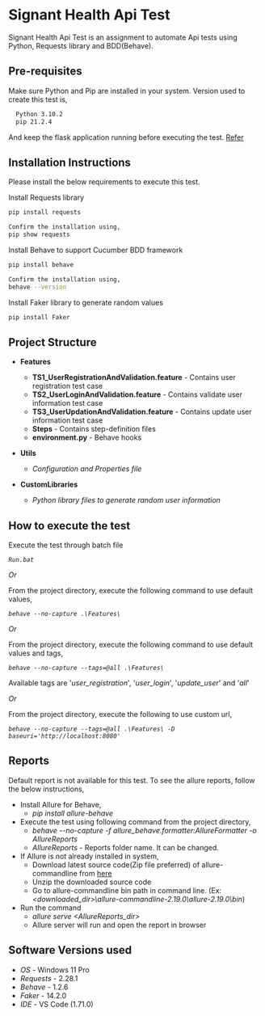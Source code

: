 # Signant Health Api Test
Signant Health Api Test is an assignment to automate Api tests using Python, Requests library and BDD(Behave).

## Pre-requisites
Make sure Python and Pip are installed in your system.
Version used to create this test is,
```bash
  Python 3.10.2
  pip 21.2.4
```
And keep the flask application running before executing the test. [Refer](https://github.com/sh-rdtaci/Flasky)
## Installation Instructions
Please install the below requirements to execute this test.

Install Requests library
```bash
pip install requests

Confirm the installation using,
pip show requests
```
Install Behave to support Cucumber BDD framework
```bash
pip install behave

Confirm the installation using, 
behave --version
```
Install Faker library to generate random values
```bash
pip install Faker
```

## Project Structure
* **Features**
  * **TS1_UserRegistrationAndValidation.feature** - Contains user registration test case
  * **TS2_UserLoginAndValidation.feature** - Contains validate user information test case
  * **TS3_UserUpdationAndValidation.feature** - Contains update user information test case
  * **Steps** - Contains step-definition files
  * **environment.py** - Behave hooks

* **Utils**
  * *Configuration and Properties file*

* **CustomLibraries**
  * *Python library files to generate random user information*
  
## How to execute the test
Execute the test through batch file 

*`Run.bat`*

*Or*

From the project directory, execute the following command to use default values,

*`behave --no-capture .\Features\`*

*Or*

From the project directory, execute the following command to use default values and tags,

*`behave --no-capture --tags=@all .\Features\`*

Available tags are '_user_registration_', '_user_login_', '_update_user_' and '_all_'
  
*Or*

From the project directory, execute the following to use custom url,

*`behave --no-capture --tags=@all .\Features\ -D baseuri='http://localhost:8080'`*

## Reports
Default report is not available for this test. To see the allure reports, follow the below instructions,
* Install Allure for Behave,
  * *pip install allure-behave*
* Execute the test using following command from the project directory,
  * *behave --no-capture -f allure_behave.formatter:AllureFormatter -o AllureReports*
  * *AllureReports* - Reports folder name. It can be changed.
* If Allure is not already installed in system, 
  * Download latest source code(Zip file preferred) of allure-commandline from [here](https://repo.maven.apache.org/maven2/io/qameta/allure/allure-commandline/)
  * Unzip the downloaded source code
  * Go to allure-commandline bin path in command line. (Ex: *<downloaded_dir>\allure-commandline-2.19.0\allure-2.19.0\bin*)
* Run the command
  * *allure serve <AllureReports_dir>*
  * Allure server will run and open the report in browser

## Software Versions used
* *OS*  - Windows 11 Pro
* *Requests*  - 2.28.1
* *Behave* - 1.2.6
* *Faker*  - 14.2.0
* *IDE* - VS Code (1.71.0)

